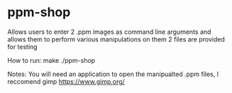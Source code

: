 # ppm-shop
Allows users to enter 2 .ppm images as command line arguments and allows them to perform various manipulations on them
2 files are provided for testing

How to run:
make
./ppm-shop <image1> <image2>

Notes:
You will need an application to open the manipualted .ppm files, I reccomend gimp https://www.gimp.org/
